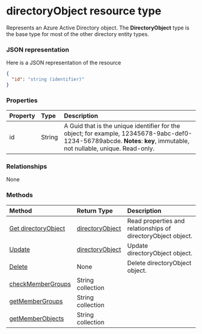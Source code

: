 # directoryObject resource type

Represents an Azure Active Directory object. The **DirectoryObject** type is the base type for most of the other directory entity types.


### JSON representation

Here is a JSON representation of the resource

<!-- {
  "blockType": "resource",
  "optionalProperties": [

  ],
  "@odata.type": "microsoft.graph.directoryobject"
}-->

```json
{
  "id": "string (identifier)"
}

```
### Properties
| Property	   | Type	|Description|
|:---------------|:--------|:----------|
|id|String|A Guid that is the unique identifier for the object; for example, 12345678-9abc-def0-1234-56789abcde.                            **Notes**: **key**, immutable, not nullable, unique.             Read-only.|

### Relationships
None


### Methods

| Method		   | Return Type	|Description|
|:---------------|:--------|:----------|
|[Get directoryObject](../api/directoryobject_get.md) | [directoryObject](directoryobject.md) |Read properties and relationships of directoryObject object.|
|[Update](../api/directoryobject_update.md) | [directoryObject](directoryobject.md)	|Update directoryObject object. |
|[Delete](../api/directoryobject_delete.md) | None |Delete directoryObject object. |
|[checkMemberGroups](../api/directoryobject_checkmembergroups.md)|String collection||
|[getMemberGroups](../api/directoryobject_getmembergroups.md)|String collection||
|[getMemberObjects](../api/directoryobject_getmemberobjects.md)|String collection||

<!-- uuid: 8fcb5dbc-d5aa-4681-8e31-b001d5168d79
2015-10-25 14:57:30 UTC -->
<!-- {
  "type": "#page.annotation",
  "description": "directoryObject resource",
  "keywords": "",
  "section": "documentation",
  "tocPath": ""
}-->